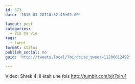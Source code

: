```yaml
---
id: 573
date: '2010-03-28T18:32:40+02:00'

layout: post
categories:
  - Vis ma vie
tags:
  - tweet
format: status
publish_social: no
guid: 'http://tweets.local/?birdsite_tweet=11206612492'

---
```


Video: Shrek 4: il était une fois http://tumblr.com/xjr7xlru1
